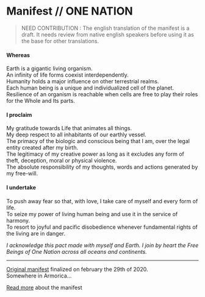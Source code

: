  Manifest // ONE NATION
 ======================
 
 > NEED CONTRIBUTION : The english translation of the manifest is a draft. It needs review from native english speakers before using it as the base for other translations.

#### Whereas

Earth is a gigantic living organism.  
An infinity of life forms coexist interdependently.  
Humanity holds a major influence on other terrestrial realms.  
Each human being is a unique and individualized cell of the planet.  
Resilience of an organism is reachable when cells are free to play their roles for the Whole and Its parts.

#### I proclaim

My gratitude towards Life that animates all things.  
My deep respect to all inhabitants of our earthly vessel.  
The primacy of the biologic and conscious being that I am, over the legal entity created after my birth.  
The legitimacy of my creative power as long as it excludes any form of theft, deception, moral or physical violence.  
The absolute responsibility of my thoughts, words and actions generated by my free-will.

#### I undertake

To push away fear so that, with love, I take care of myself and every form of life.   
To seize my power of living human being and use it in the service of harmony.  
To resort to joyful and pacific disobedience whenever fundamental rights of the living are in danger.

_I acknowledge this pact made with myself and Earth. I join by heart the Free Beings of One Nation across all oceans and continents._

---

 [Original manifest](./fr_manifeste.md) finalized on february the 29th of 2020.  
Somewhere in Armorica...

[Read more](./README.md) about the manifest